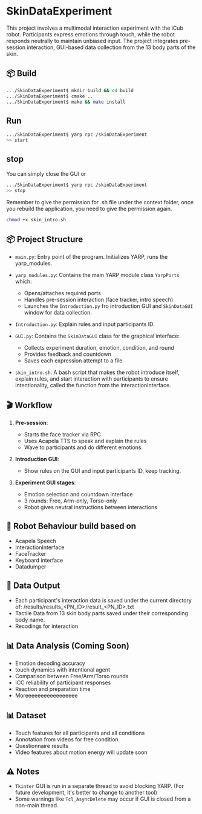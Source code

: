 # SkinDataExperiment

This project involves a multimodal interaction experiment with the iCub robot. Participants express emotions through touch, while the robot responds neutrally to maintain unbiased input. The project integrates pre-session interaction, GUI-based data collection from the 13 body parts of the skin.

## 📦 Build
```bash
.../SkinDataExperiment$ mkdir build && cd build
.../SkinDataExperiment$ cmake ..
.../SkinDataExperiment$ make && make install
```

## Run
```bash
.../SkinDataExperiment$ yarp rpc /skinDataExperiment
>> start
````
## stop
You can simply close the GUI or 

```bash
.../SkinDataExperiment$ yarp rpc /skinDataExperiment
>> stop
````

Remember to give the permission for .sh file under the context folder, once you rebuild the application, you need to give the permission again.
```bash
chmod +x skin_intro.sh
````


## 📦 Project Structure

- `main.py`: Entry point of the program. Initializes YARP, runs the yarp_modules.
- `yarp_modules.py`: Contains the main YARP module class `YarpPorts` which:
  - Opens/attaches required ports
  - Handles pre-session interaction (face tracker, intro speech)
  - Launches the `Introduction.py` fro introduction GUI and `SkinDataGUI` window for data collection.

- `Introduction.py`: Explain rules and input participants ID.

- `GUI.py`: Contains the `SkinDataGUI` class for the graphical interface:
  - Collects experiment duration, emotion, condition, and round
  - Provides feedback and countdown
  - Saves each expression attempt to a file
- `skin_intro.sh`: A bash script that makes the robot introduce itself, explain rules, and start interaction with participants to ensure intentionality, called the function from the interactionInterface. 

## 🎬 Workflow

1. **Pre-session**:
    - Starts the face tracker via RPC
    - Uses Acapela TTS to speak and explain the rules
    - Wave to participants and do different emotions.

2. **Introduction GUI**:
    - Show rules on the GUI and input participants ID, keep tracking.

2. **Experiment GUI stages**:
    - Emotion selection and countdown interface
    - 3 rounds: Free, Arm-only, Torso-only
    - Robot gives neutral instructions between interactions

## 🧠 Robot Behaviour build based on

  - Acapela Speech
  - InteractionInterface 
  - FaceTracker
  - Keyboard interface
  - Datadumper

## 🧾 Data Output

- Each participant's interaction data is saved under the current directory of: /results/results_<PN_ID>/result_<PN_ID>.txt
- Tactile Data from 13 skin body parts saved under their corresponding body name. 
- Recodings for interaction


## 📊 Data Analysis (Coming Soon)

- Emotion decoding accuracy
- touch dynamics with intentional agent
- Comparison between Free/Arm/Torso rounds  
- ICC reliability of participant responses  
- Reaction and preparation time  
- Moreeeeeeeeeeeeeeeee

## 📊 Dataset 

- Touch features for all participants and all conditions
- Annotation from videos for free condition
- Questionnaire results
- Video features about motion energy will update soon

  
## ⚠️ Notes

- `Tkinter` GUI is run in a separate thread to avoid blocking YARP. (For future development, it's better to change to another tool)
- Some warnings like `Tcl_AsyncDelete` may occur if GUI is closed from a non-main thread. 








